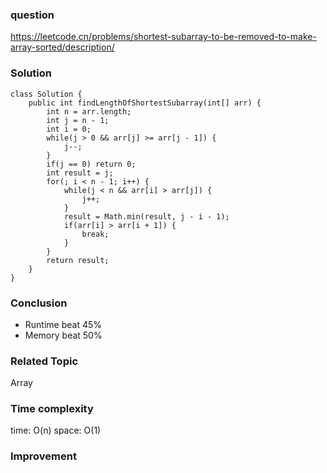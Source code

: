 ### question
https://leetcode.cn/problems/shortest-subarray-to-be-removed-to-make-array-sorted/description/
### Solution
```
class Solution {
    public int findLengthOfShortestSubarray(int[] arr) {
        int n = arr.length;
        int j = n - 1;
        int i = 0;
        while(j > 0 && arr[j] >= arr[j - 1]) {
            j--;
        }
        if(j == 0) return 0;
        int result = j;
        for(; i < n - 1; i++) {
            while(j < n && arr[i] > arr[j]) {
                j++;
            }
            result = Math.min(result, j - i - 1);
            if(arr[i] > arr[i + 1]) {
                break;
            }
        }
        return result;
    }
}
```
### Conclusion
- Runtime beat 45%
- Memory beat 50%

### Related Topic
Array

### Time complexity
time: O(n)
space: O(1)

### Improvement